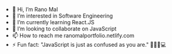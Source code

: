 - 👋 Hi, I’m Rano Mal
- 👀 I’m interested in Software Engineering
- 🌱 I’m currently learning React.JS
- 💞️ I’m looking to collaborate on JavaScript
- 📫 How to reach me ranomalportfolio.netlify.com
- ⚡ Fun fact: "JavaScript is just as confused as you are." 🤯😵‍💫💻

<!---
analyst6ugs/analyst6ugs is a ✨ special ✨ repository because its `README.md` (this file) appears on your GitHub profile.
You can click the Preview link to take a look at your changes.
--->
